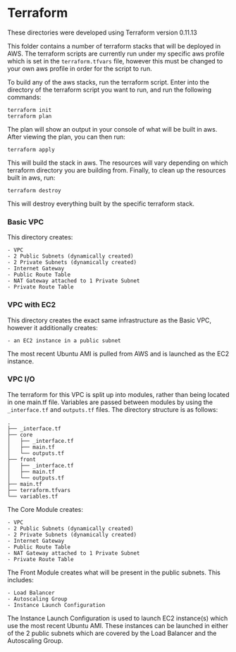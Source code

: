 # Terraform

These directories were developed using Terraform version 0.11.13

This folder contains a number of terraform stacks that will be deployed in AWS. The terraform scripts are currently run under my specific aws profile which is set in the `terraform.tfvars` file, however this must be changed to your own aws profile in order for the script to run.

To build any of the aws stacks, run the terraform script. Enter into the directory of the terraform script you want to run, and run the following commands:

```
terraform init
terraform plan
```
The plan will show an output in your console of what will be built in aws. After viewing the plan, you can then run:

`terraform apply`

This will build the stack in aws. The resources will vary depending on which terraform directory you are building from. Finally, to clean up the resources built in aws, run:

`terraform destroy`

This will destroy everything built by the specific terraform stack.

### Basic VPC

This directory creates:

    - VPC
    - 2 Public Subnets (dynamically created)
    - 2 Private Subnets (dynamically created)
    - Internet Gateway
    - Public Route Table
    - NAT Gateway attached to 1 Private Subnet
    - Private Route Table


### VPC with EC2

This directory creates the exact same infrastructure as the Basic VPC, however it additionally creates: 

    - an EC2 instance in a public subnet

The most recent Ubuntu AMI is pulled from AWS and is launched as the EC2 instance.

### VPC I/O

The terraform for this VPC is split up into modules, rather than being located in one main.tf file. Variables are passed between modules by using the `_interface.tf` and `outputs.tf` files. The directory structure is as follows:

```
.
├── _interface.tf
├── core
│   ├── _interface.tf
│   ├── main.tf
│   └── outputs.tf
├── front
│   ├── _interface.tf
│   ├── main.tf
│   └── outputs.tf
├── main.tf
├── terraform.tfvars
└── variables.tf
```

The Core Module creates: 

    - VPC
    - 2 Public Subnets (dynamically created)
    - 2 Private Subnets (dynamically created)
    - Internet Gateway
    - Public Route Table
    - NAT Gateway attached to 1 Private Subnet
    - Private Route Table
  
The Front Module creates what will be present in the public subnets. This includes:

    - Load Balancer
    - Autoscaling Group
    - Instance Launch Configuration

The Instance Launch Configuration is used to launch EC2 instance(s) which use the most recent Ubuntu AMI. These instances can be launched in either of the 2 public subnets which are covered by the Load Balancer and the Autoscaling Group.